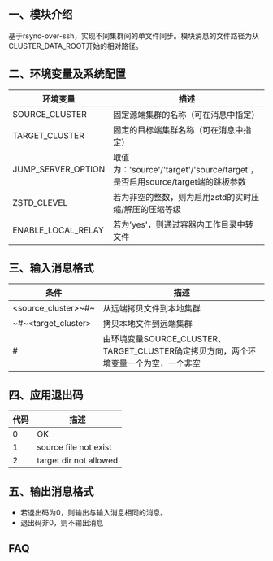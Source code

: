 ## 一、模块介绍
基于rsync-over-ssh，实现不同集群间的单文件同步。模块消息的文件路径为从CLUSTER_DATA_ROOT开始的相对路径。

## 二、环境变量及系统配置

| 环境变量   | 描述  |
|  ----  | ----  |
| SOURCE_CLUSTER | 固定源端集群的名称（可在消息中指定） |
| TARGET_CLUSTER | 固定的目标端集群名称（可在消息中指定）|
| JUMP_SERVER_OPTION | 取值为：'source'/'target'/'source/target'，是否启用source/target端的跳板参数|
| ZSTD_CLEVEL | 若为非空的整数，则为启用zstd的实时压缩/解压的压缩等级 |
| ENABLE_LOCAL_RELAY| 若为'yes'，则通过容器内工作目录中转文件 |

## 三、输入消息格式

| 条件   | 描述  |
|  ----  | ----  |
| <source_cluster>~<relative-path>#<relative-path-file>~ | 从远端拷贝文件到本地集群 |
| ~<relative-path>#<relative-path-file>~<target_cluster>  | 拷贝本地文件到远端集群  |
|  <relative-path>#<relative-path-file> | 由环境变量SOURCE_CLUSTER、TARGET_CLUSTER确定拷贝方向，两个环境变量一个为空，一个非空 |


## 四、应用退出码

| 代码   | 描述  |
|  ----  | ----  |
| 0 | OK | 
| 1 | source file not exist |
| 2 | target dir not allowed |

## 五、输出消息格式
- 若退出码为0，则输出与输入消息相同的消息。
- 退出码非0，则不输出消息

## FAQ

